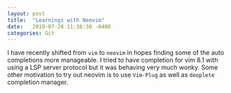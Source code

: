 ```yaml
---
layout: post
title:  "Learnings with Neovim"
date:   2019-07-28 11:36:30 -0400
categories: Git
---
```


I have recently shifted from `vim` to `neovim` in hopes finding some of the auto completions more manageable. I tried to have completion for vim 8.1 with using a LSP server protocol but it was behaving very much wonky. Some other motivation to try out neovim is to use `Vim-Plug` as well as `deoplete` completion manager.
